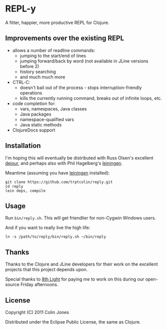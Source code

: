 # REPL-y

A fitter, happier, more productive REPL for Clojure.

## Improvements over the existing REPL
- allows a number of readline commands:
  - jumping to the start/end of lines
  - jumping forward/back by word (not available in JLine versions before 2)
  - history searching
  - and much much more
- CTRL-C:
  - doesn't bail out of the process - stops interruption-friendly operations
  - kills the currently running command, breaks out of infinite loops, etc.
- code completion for:
  - vars, namespaces, Java classes
  - Java packages
  - namespace-qualified vars
  - Java static methods
- ClojureDocs support

## Installation

I'm hoping this will eventually be distributed with Russ Olsen's excellent
[dejour](https://github.com/russolsen/dejour), and perhaps also with
Phil Hagelberg's [leiningen](https://github.com/technomancy/leiningen).

Meantime (assuming you have
[leiningen](https://github.com/technomancy/leiningen.git) installed):

    git clone https://github.com/trptcolin/reply.git
    cd reply
    lein deps, compile

## Usage

Run `bin/reply.sh`. This will get friendlier for non-Cygwin Windows users.

And if you want to really live the high life:

    ln -s /path/to/reply/bin/reply.sh ~/bin/reply

## Thanks

Thanks to the Clojure and JLine developers for their work on the
excellent projects that this project depends upon.

Special thanks to [8th Light](http://8thlight.com) for paying me to work on
this during our open-source Friday afternoons.


## License

Copyright (C) 2011 Colin Jones

Distributed under the Eclipse Public License, the same as Clojure.
